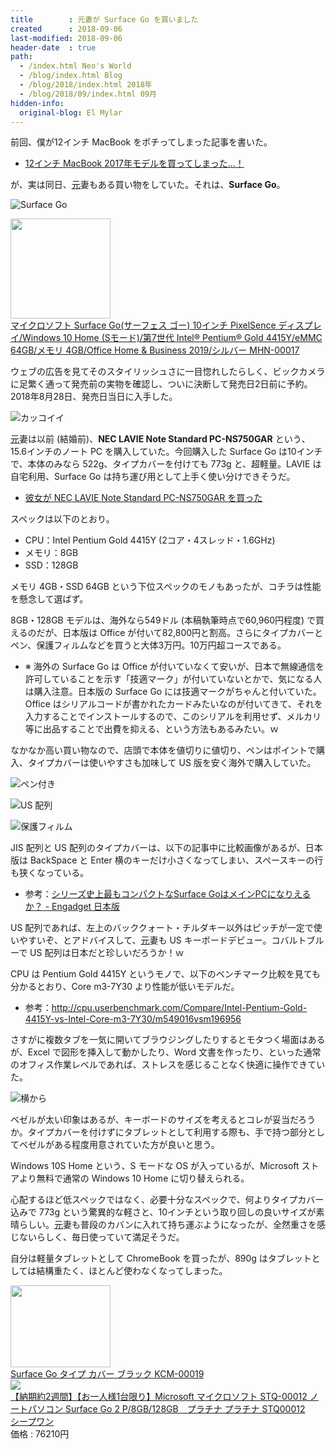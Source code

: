 ```yaml
---
title        : 元妻が Surface Go を買いました
created      : 2018-09-06
last-modified: 2018-09-06
header-date  : true
path:
  - /index.html Neo's World
  - /blog/index.html Blog
  - /blog/2018/index.html 2018年
  - /blog/2018/09/index.html 09月
hidden-info:
  original-blog: El Mylar
---
```


前回、僕が12インチ MacBook をポチってしまった記事を書いた。

- [12インチ MacBook 2017年モデルを買ってしまった…！](05-01.html)

が、実は同日、<ins datetime="2021-03-26T00:00Z">元</ins>妻もある買い物をしていた。それは、**Surface Go**。

![Surface Go](./06-01-05.jpg)

<div class="ad-amazon">
  <div class="ad-amazon-image">
    <a href="https://www.amazon.co.jp/dp/B07MN99CKM?tag=neos21-22&amp;linkCode=osi&amp;th=1&amp;psc=1">
      <img src="https://m.media-amazon.com/images/I/4189lO5W7rL._SL160_.jpg" width="160" height="160">
    </a>
  </div>
  <div class="ad-amazon-info">
    <div class="ad-amazon-title">
      <a href="https://www.amazon.co.jp/dp/B07MN99CKM?tag=neos21-22&amp;linkCode=osi&amp;th=1&amp;psc=1">マイクロソフト Surface Go(サーフェス ゴー) 10インチ PixelSence ディスプレイ/Windows 10 Home (Sモード)/第7世代 Intel® Pentium® Gold 4415Y/eMMC 64GB/メモリ 4GB/Office Home &amp; Business 2019/シルバー MHN-00017</a>
    </div>
  </div>
</div>

ウェブの広告を見てそのスタイリッシュさに一目惚れしたらしく、ビックカメラに足繁く通って発売前の実物を確認し、ついに決断して発売日2日前に予約。2018年8月28日、発売日当日に入手した。

![カッコイイ](./06-01-01.jpg)

<ins datetime="2021-03-26T00:00Z">元</ins>妻は以前 (結婚前)、**NEC LAVIE Note Standard PC-NS750GAR** という、15.6インチのノート PC を購入していた。今回購入した Surface Go は10インチで、本体のみなら 522g、タイプカバーを付けても 773g と、超軽量。LAVIE は自宅利用、Surface Go は持ち運び用として上手く使い分けできそうだ。

- [彼女が NEC LAVIE Note Standard PC-NS750GAR を買った](/blog/2018/02/28-01.html)

スペックは以下のとおり。

- CPU：Intel Pentium Gold 4415Y (2コア・4スレッド・1.6GHz)
- メモリ：8GB
- SSD：128GB

メモリ 4GB・SSD 64GB という下位スペックのモノもあったが、コチラは性能を懸念して選ばず。

8GB・128GB モデルは、海外なら549ドル (本稿執筆時点で60,960円程度) で買えるのだが、日本版は Office が付いて82,800円と割高。さらにタイプカバーとペン、保護フィルムなどを買うと大体3万円。10万円超コースである。

- ※ 海外の Surface Go は Office が付いていなくて安いが、日本で無線通信を許可していることを示す「技適マーク」が付いていないとかで、気になる人は購入注意。日本版の Surface Go には技適マークがちゃんと付いていた。Office はシリアルコードが書かれたカードみたいなのが付いてきて、それを入力することでインストールするので、このシリアルを利用せず、メルカリ等に出品することで出費を抑える、という方法もあるみたい。ｗ

なかなか高い買い物なので、店頭で本体を値切りに値切り、ペンはポイントで購入、タイプカバーは使いやすさも加味して US 版を安く海外で購入していた。

![ペン付き](./06-01-03.jpg)

![US 配列](./06-01-02.jpg)

![保護フィルム](./06-01-04.jpg)

JIS 配列と US 配列のタイプカバーは、以下の記事中に比較画像があるが、日本版は BackSpace と Enter 横のキーだけ小さくなってしまい、スペースキーの行も狭くなっている。

- 参考：[シリーズ史上最もコンパクトなSurface GoはメインPCになりえるか？ - Engadget 日本版](https://japanese.engadget.com/2018/09/01/surface-go-pc/)

US 配列であれば、左上のバッククォート・チルダキー以外はピッチが一定で使いやすいぞ、とアドバイスして、<ins datetime="2021-03-26T00:00Z">元</ins>妻も US キーボードデビュー。コバルトブルーで US 配列は日本だと珍しいだろうか！ｗ

CPU は Pentium Gold 4415Y というモノで、以下のベンチマーク比較を見ても分かるとおり、Core m3-7Y30 より性能が低いモデルだ。

- 参考：<http://cpu.userbenchmark.com/Compare/Intel-Pentium-Gold-4415Y-vs-Intel-Core-m3-7Y30/m549016vsm196956>

さすがに複数タブを一気に開いてブラウジングしたりするとモタつく場面はあるが、Excel で図形を挿入して動かしたり、Word 文書を作ったり、といった通常のオフィス作業レベルであれば、ストレスを感じることなく快適に操作できていた。

![横から](./06-01-06.jpg)

ベゼルが太い印象はあるが、キーボードのサイズを考えるとコレが妥当だろうか。タイプカバーを付けずにタブレットとして利用する際も、手で持つ部分としてベゼルがある程度用意されていた方が良いと思う。

Windows 10S Home という、S モードな OS が入っているが、Microsoft ストアより無料で通常の Windows 10 Home に切り替えられる。

心配するほど低スペックではなく、必要十分なスペックで、何よりタイプカバー込みで 773g という驚異的な軽さと、10インチという取り回しの良いサイズが素晴らしい。<ins datetime="2021-03-26T00:00Z">元</ins>妻も普段のカバンに入れて持ち運ぶようになったが、全然重さを感じないらしく、毎日使っていて満足そうだ。

自分は軽量タブレットとして ChromeBook を買ったが、890g はタブレットとしては結構重たく、ほとんど使わなくなってしまった。

<div class="ad-amazon">
  <div class="ad-amazon-image">
    <a href="https://www.amazon.co.jp/dp/B07FDVXWHR?tag=neos21-22&amp;linkCode=osi&amp;th=1&amp;psc=1">
      <img src="https://m.media-amazon.com/images/I/41kx3xsoHoL._SL160_.jpg" width="160" height="131">
    </a>
  </div>
  <div class="ad-amazon-info">
    <div class="ad-amazon-title">
      <a href="https://www.amazon.co.jp/dp/B07FDVXWHR?tag=neos21-22&amp;linkCode=osi&amp;th=1&amp;psc=1">Surface Go タイプ カバー ブラック KCM-00019</a>
    </div>
  </div>
</div>

<div class="ad-rakuten">
  <div class="ad-rakuten-image">
    <a href="https://hb.afl.rakuten.co.jp/hgc/g00quxb2.waxycfbe.g00quxb2.waxydbc2/?pc=https%3A%2F%2Fitem.rakuten.co.jp%2Fksheep1%2F4549576158280%2F&amp;m=http%3A%2F%2Fm.rakuten.co.jp%2Fksheep1%2Fi%2F10103613%2F">
      <img src="https://thumbnail.image.rakuten.co.jp/@0_mall/ksheep1/cabinet/img13/4549576158280.jpg?_ex=128x128">
    </a>
  </div>
  <div class="ad-rakuten-info">
    <div class="ad-rakuten-title">
      <a href="https://hb.afl.rakuten.co.jp/hgc/g00quxb2.waxycfbe.g00quxb2.waxydbc2/?pc=https%3A%2F%2Fitem.rakuten.co.jp%2Fksheep1%2F4549576158280%2F&amp;m=http%3A%2F%2Fm.rakuten.co.jp%2Fksheep1%2Fi%2F10103613%2F">【納期約2週間】【お一人様1台限り】Microsoft マイクロソフト STQ-00012 ノートパソコン Surface Go 2 P/8GB/128GB　プラチナ プラチナ STQ00012</a>
    </div>
    <div class="ad-rakuten-shop">
      <a href="https://hb.afl.rakuten.co.jp/hgc/g00quxb2.waxycfbe.g00quxb2.waxydbc2/?pc=https%3A%2F%2Fwww.rakuten.co.jp%2Fksheep1%2F&amp;m=http%3A%2F%2Fm.rakuten.co.jp%2Fksheep1%2F">シープワン</a>
    </div>
    <div class="ad-rakuten-price">価格 : 76210円</div>
  </div>
</div>

